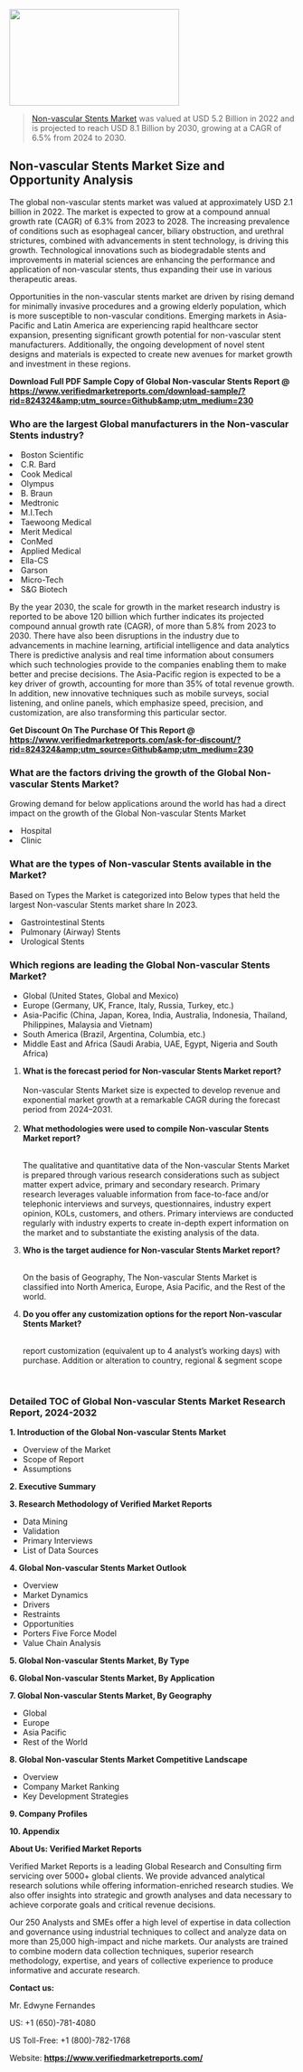 <img src="https://ffe5etoiles.com/wp-content/uploads/2024/12/MST1-300x171.png" alt="" width="300" height="171" class="alignnone size-medium wp-image-20088" /><blockquote><p><p><a href="https://www.verifiedmarketreports.com/download-sample/?rid=824324&utm_source=Github&utm_medium=230" target="_blank">Non-vascular Stents Market</a> was valued at USD 5.2 Billion in 2022 and is projected to reach USD 8.1 Billion by 2030, growing at a CAGR of 6.5% from 2024 to 2030.</p></blockquote><p><h2>Non-vascular Stents Market Size and Opportunity Analysis</h2><p>The global non-vascular stents market was valued at approximately USD 2.1 billion in 2022. The market is expected to grow at a compound annual growth rate (CAGR) of 6.3% from 2023 to 2028. The increasing prevalence of conditions such as esophageal cancer, biliary obstruction, and urethral strictures, combined with advancements in stent technology, is driving this growth. Technological innovations such as biodegradable stents and improvements in material sciences are enhancing the performance and application of non-vascular stents, thus expanding their use in various therapeutic areas.</p><p>Opportunities in the non-vascular stents market are driven by rising demand for minimally invasive procedures and a growing elderly population, which is more susceptible to non-vascular conditions. Emerging markets in Asia-Pacific and Latin America are experiencing rapid healthcare sector expansion, presenting significant growth potential for non-vascular stent manufacturers. Additionally, the ongoing development of novel stent designs and materials is expected to create new avenues for market growth and investment in these regions.</p></p><p class=""><strong>Download Full PDF Sample Copy of Global Non-vascular Stents Report @ <a href="https://www.verifiedmarketreports.com/download-sample/?rid=824324&amp;utm_source=Github&amp;utm_medium=230" target="_blank">https://www.verifiedmarketreports.com/download-sample/?rid=824324&amp;utm_source=Github&amp;utm_medium=230</a></strong></p><h3 id="" class="">Who are the largest Global manufacturers in the Non-vascular Stents industry?</h3><p><li>Boston Scientific</li><li> C.R. Bard</li><li> Cook Medical</li><li> Olympus</li><li> B. Braun</li><li> Medtronic</li><li> M.I.Tech</li><li> Taewoong Medical</li><li> Merit Medical</li><li> ConMed</li><li> Applied Medical</li><li> Ella-CS</li><li> Garson</li><li> Micro-Tech</li><li> S&G Biotech</li></p><div class=""><div class="" dir="" data-message-author-role="" data-message-id="" data-message-model-slug=""><div class=""><div class=""><div class=""><div class="" dir="" data-message-author-role="" data-message-id="" data-message-model-slug=""><div class=""><div class=""><p>By the year 2030, the scale for growth in the market research industry is reported to be above 120 billion which further indicates its projected compound annual growth rate (CAGR), of more than 5.8% from 2023 to 2030. There have also been disruptions in the industry due to advancements in machine learning, artificial intelligence and data analytics There is predictive analysis and real time information about consumers which such technologies provide to the companies enabling them to make better and precise decisions. The Asia-Pacific region is expected to be a key driver of growth, accounting for more than 35% of total revenue growth. In addition, new innovative techniques such as mobile surveys, social listening, and online panels, which emphasize speed, precision, and customization, are also transforming this particular sector.</p><p><strong>Get Discount On The Purchase Of This Report @&nbsp; <a href="https://www.verifiedmarketreports.com/ask-for-discount/?rid=824324&amp;utm_source=Github&amp;utm_medium=230" target="_blank">https://www.verifiedmarketreports.com/ask-for-discount/?rid=824324&amp;utm_source=Github&amp;utm_medium=230</a></strong></p></div></div></div></div></div></div></div></div><h3 id="" class="">What are the factors driving the growth of the Global Non-vascular Stents Market?</h3><p id="" class="">Growing demand for below applications around the world has had a direct impact on the growth of the Global Non-vascular Stents Market</p><p id="" class=""><li>Hospital</li><li> Clinic</li></p><h3 id="" class="">What are the types of Non-vascular Stents available in the Market?</h3><p id="" class="">Based on Types the Market is categorized into Below types that held the largest Non-vascular Stents market share In 2023.</p><p id="" class=""><li>Gastrointestinal Stents</li><li> Pulmonary (Airway) Stents</li><li> Urological Stents</li></p><h3 id="" class="">Which regions are leading the Global Non-vascular Stents Market?</h3><ul><li>Global (United States, Global and Mexico)</li><li>Europe (Germany, UK, France, Italy, Russia, Turkey, etc.)</li><li>Asia-Pacific (China, Japan, Korea, India, Australia, Indonesia, Thailand, Philippines, Malaysia and Vietnam)</li><li>South America (Brazil, Argentina, Columbia, etc.)</li><li>Middle East and Africa (Saudi Arabia, UAE, Egypt, Nigeria and South Africa)</li></ul><p><ol><li><strong>What is the forecast period for Non-vascular Stents Market report?<br /></strong><br /><span data-sheets-root="1" data-sheets-value="{&quot;1&quot;:2,&quot;2&quot;:&quot;XXXX size is expected to develop revenue and exponential market growth at a remarkable CAGR during the forecast period from 2024&ndash;2030.&quot;}" data-sheets-userformat="{&quot;2&quot;:12674,&quot;4&quot;:{&quot;1&quot;:2,&quot;2&quot;:16776960},&quot;10&quot;:2,&quot;11&quot;:0,&quot;15&quot;:&quot;Arial&quot;,&quot;16&quot;:12}">Non-vascular Stents Market size is expected to develop revenue and exponential market growth at a remarkable CAGR during the forecast period from 2024&ndash;2031.</span><br /><br /></li><li><strong>What methodologies were used to compile Non-vascular Stents Market report?<br /><br /></strong><p>The qualitative and quantitative data of the&nbsp;Non-vascular Stents Market is prepared through various research considerations such as subject matter expert advice, primary and secondary research. Primary research leverages valuable information from face-to-face and/or telephonic interviews and surveys, questionnaires, industry expert opinion, KOLs, customers, and others. Primary interviews are conducted regularly with industry experts to create in-depth expert information on the market and to substantiate the existing analysis of the data.&nbsp;</p></li><li><strong>Who is the target audience for Non-vascular Stents Market report?<br /><br /></strong><p>On the basis of Geography, The&nbsp;Non-vascular Stents Market is classified into North America, Europe, Asia Pacific, and the Rest of the world.</p></li><li><strong>Do you offer any customization options for the report Non-vascular Stents Market?<br /><br /></strong><p>report customization (equivalent up to 4 analyst&rsquo;s working days) with purchase. Addition or alteration to country, regional &amp; segment scope</p><p>&nbsp;</p></li></ol></p><h3 id="" class="">Detailed TOC of Global Non-vascular Stents Market Research Report, 2024-2032</h3><p id="" class=""><strong>1. Introduction of the Global Non-vascular Stents Market</strong></p><ul><li>Overview of the Market</li><li>Scope of Report</li><li>Assumptions</li></ul><p id="" class=""><strong>2. Executive Summary</strong></p><p id="" class=""><strong>3. Research Methodology of&nbsp;Verified Market Reports</strong></p><ul><li>Data Mining</li><li>Validation</li><li>Primary Interviews</li><li>List of Data Sources</li></ul><p id="" class=""><strong>4. Global Non-vascular Stents Market Outlook</strong></p><ul><li>Overview</li><li>Market Dynamics</li><li>Drivers</li><li>Restraints</li><li>Opportunities</li><li>Porters Five Force Model</li><li>Value Chain Analysis</li></ul><p id="" class=""><strong>5. Global Non-vascular Stents Market, By&nbsp;Type</strong></p><p id="" class=""><strong>6. Global Non-vascular Stents Market, By Application</strong></p><p id="" class=""><strong>7. Global Non-vascular Stents Market, By Geography</strong></p><ul><li>Global</li><li>Europe</li><li>Asia Pacific</li><li>Rest of the World</li></ul><p id="" class=""><strong>8. Global Non-vascular Stents Market Competitive Landscape</strong></p><ul><li>Overview</li><li>Company Market Ranking</li><li>Key Development Strategies</li></ul><p id="" class=""><strong>9. Company Profiles</strong></p><p id="" class=""><strong>10. Appendix</strong></p><p id="" class=""><strong>About Us: Verified Market Reports</strong></p><p id="" class="">Verified Market Reports is a leading Global Research and Consulting firm servicing over 5000+ global clients. We provide advanced analytical research solutions while offering information-enriched research studies. We also offer insights into strategic and growth analyses and data necessary to achieve corporate goals and critical revenue decisions.</p><p id="" class="">Our 250 Analysts and SMEs offer a high level of expertise in data collection and governance using industrial techniques to collect and analyze data on more than 25,000 high-impact and niche markets. Our analysts are trained to combine modern data collection techniques, superior research methodology, expertise, and years of collective experience to produce informative and accurate research.</p><p id="" class=""><strong>Contact us:</strong></p><p id="" class="">Mr. Edwyne Fernandes</p><p id="" class="">US: +1 (650)-781-4080</p><p id="" class="">US Toll-Free: +1 (800)-782-1768</p><p id="" class="">Website: <a target="" data-test-app-aware-link=""><strong>https://www.verifiedmarketreports.com/</strong></a></p>
